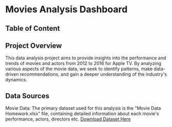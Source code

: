 # Movies Analysis Dashboard


## Table of Content


## Project Overview
This data analysis project aims to provide insights into the performance and trends of movies and actors from 2012 to 2016 for Apple TV. 
By analyzing various aspects of the movie data, we seek to identify patterns, make data-driven recommendations, and gain a deeper understanding of the industry's dynamics.

## Data Sources
Movie Data: 
The primary dataset used for this analysis is the "Movie Data Homework.xlsx" file, containing detailed information about each movie's performance, actors, directors etc.
[Download Dataset Here](https://github.com/user-attachments/files/19286421/Movies.Data.Ready.for.Dashboard.xlsx)
